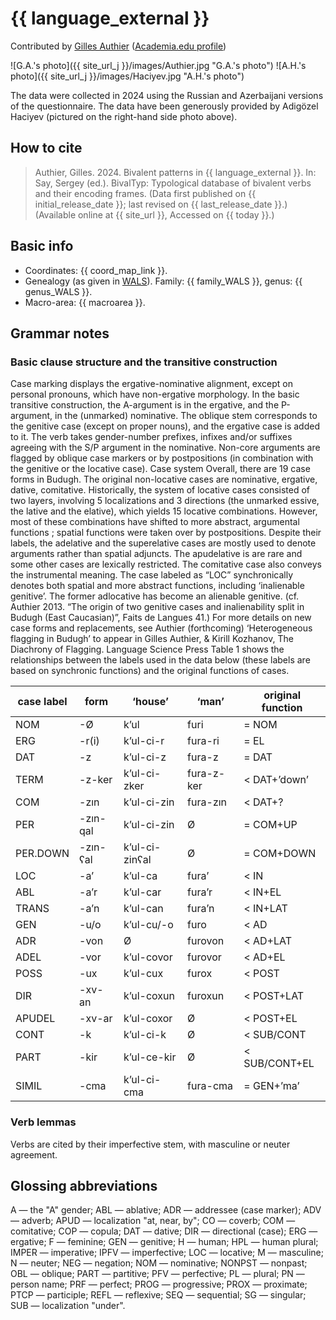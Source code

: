 # {{ language_external }}

Contributed by [Gilles Authier](https://www.ephe.psl.eu/gilles-authier) ([Academia.edu profile](https://ephe.academia.edu/GillesAuthier)) 

![G.A.'s photo]({{ site_url_j }}/images/Authier.jpg "G.A.'s photo")
![A.H.'s photo]({{ site_url_j }}/images/Haciyev.jpg "A.H.'s photo")

The data were collected in 2024 using the Russian and Azerbaijani versions of the questionnaire. The data have been generously provided by Adigözel Haciyev (pictured on the right-hand side photo above). 

## How to cite

> Authier, Gilles. 2024. Bivalent patterns in {{ language_external }}. In: Say, Sergey (ed.). BivalTyp: Typological database of bivalent verbs and their encoding frames. (Data first published on {{ initial_release_date }}; last revised on {{ last_release_date }}.) (Available online at {{ site_url }}, Accessed on {{ today }}.)

## Basic info

- Coordinates: {{ coord_map_link }}.
- Genealogy (as given in [WALS](https://wals.info/)). Family: {{ family_WALS }}, genus: {{ genus_WALS }}.
- Macro-area: {{ macroarea }}.

## Grammar notes 

### Basic clause structure and the transitive construction
Case marking displays the ergative-nominative alignment, except on personal pronouns, which have non-ergative morphology. In the basic transitive construction, the A-argument is in the ergative, and the P-argument, in the (unmarked) nominative. The oblique stem corresponds to the genitive case (except on proper nouns), and the ergative case is added to it. The verb takes gender-number prefixes, infixes and/or suffixes agreeing with the S/P argument in the nominative. Non-core arguments are flagged by oblique case markers or by postpositions (in combination with the genitive or the locative case).
Case system
Overall, there are 19 case forms in Budugh. The original non-locative cases are nominative, ergative, dative, comitative. Historically, the system of locative cases consisted of two layers, involving 5 localizations and 3 directions (the unmarked essive, the lative and the elative), which yields 15 locative combinations. However, most of these combinations have shifted to more abstract, argumental functions ; spatial functions were taken over by postpositions. Despite their labels, the adelative and the superelative cases are mostly used to denote arguments rather than spatial adjuncts. The apudelative is are rare and some other cases are lexically restricted. The comitative case also conveys the instrumental meaning. The case labeled as “LOC” synchronically denotes both spatial and more abstract functions, including ‘inalienable genitive’. The former adlocative has become an alienable genitive. (cf. Authier 2013. “The origin of two genitive cases and inalienability split in Budugh (East Caucasian)”, Faits de Langues 41.) 
For more details on new case forms and replacements, see Authier (forthcoming) ‘Heterogeneous flagging in Budugh’ to appear in Gilles Authier, & Kirill Kozhanov, The Diachrony of Flagging. Language Science Press
Table 1 shows the relationships between the labels used in the data below (these labels are based on synchronic functions) and the original functions of cases.

|      case label     |      form       |      ‘house’          |      ‘man’        |      original function     |
|---------------------|-----------------|-----------------------|-------------------|----------------------------|
|     NOM             |     -Ø          |     k’ul              |     furi          |     = NOM                  |
|     ERG             |     -r(i)       |     k’ul-ci-r         |     fura-ri       |     = EL                   |
|     DAT             |     -z          |     k’ul-ci-z         |     fura-z        |     = DAT                  |
|     TERM            |     -z-ker      |     k’ul-ci-zker      |     fura-z-ker    |     < DAT+’down’           |
|     COM             |     -zın        |     k’ul-ci-zin       |     fura-zın      |     < DAT+?                |
|     PER             |     -zın-qal    |     k’ul-ci-zin       |     Ø             |     = COM+UP               |
|     PER.DOWN        |     -zın-ʕal    |     k’ul-ci-zinʕal    |     Ø             |     = COM+DOWN             |
|     LOC             |     -a’         |     k’ul-ca           |     fura’         |     < IN                   |
|     ABL             |     -a’r        |     k’ul-car          |     fura’r        |     < IN+EL                |
|     TRANS           |     -a’n        |     k’ul-can          |     fura’n        |     < IN+LAT               |
|     GEN             |     -u/o        |     k’ul-cu/-o        |     furo          |     < AD                   |
|     ADR             |     -von        |     Ø                 |     furovon       |     < AD+LAT               |
|     ADEL            |     -vor        |     k’ul-covor        |     furovor       |     < AD+EL                |
|     POSS            |     -ux         |     k’ul-cux          |     furox         |     < POST                 |
|     DIR             |     -xv-an      |     k’ul-coxun        |     furoxun       |     < POST+LAT             |
|     APUDEL          |     -xv-ar      |     k’ul-coxor        |     Ø             |     < POST+EL              |
|     CONT            |     -k          |     k’ul-ci-k         |     Ø             |     < SUB/CONT             |
|     PART            |     -kir        |     k’ul-ce-kir       |     Ø             |     < SUB/CONT+EL          |
|     SIMIL           |     -cma        |     k’ul-ci-cma       |     fura-cma      |     = GEN+’ma’             |

### Verb lemmas
Verbs are cited by their imperfective stem, with masculine or neuter agreement.

## Glossing abbreviations
A — the "A" gender; ABL — ablative; ADR — addressee (case marker); ADV — adverb; APUD — localization "at, near, by"; CO — coverb; COM — comitative; COP — copula; DAT — dative; DIR — directional (case); ERG — ergative; F — feminine; GEN — genitive; H — human; HPL — human plural; IMPER — imperative; IPFV — imperfective; LOC — locative; M — masculine; N — neuter; NEG — negation; NOM — nominative; NONPST — nonpast; OBL — oblique; PART — partitive; PFV — perfective; PL — plural; PN — person name; PRF — perfect; PROG — progressive; PROX — proximate; PTCP — participle; REFL — reflexive; SEQ — sequential; SG — singular; SUB — localization "under".
